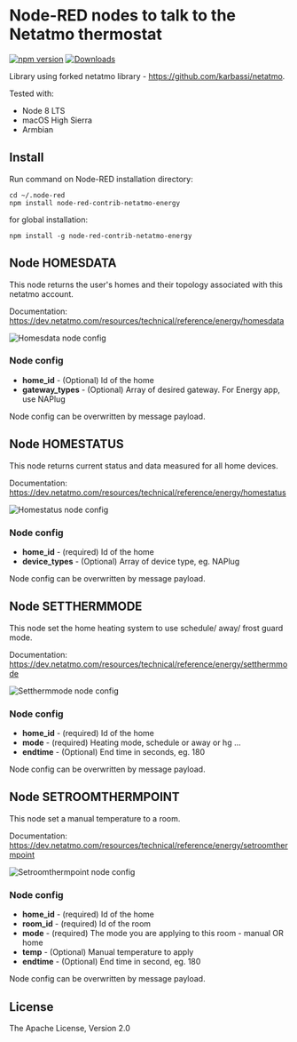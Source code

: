 [img-homesdata]: https://github.com/tvecera/node-red-contrib-netatmo-energy/raw/master/doc/node-homesdata.png "Node Homesdata"
[img-homestatus]: https://github.com/tvecera/node-red-contrib-netatmo-energy/raw/master/doc/node-homestatus.png "Node Homestatus"
[img-setthermmode]: https://github.com/tvecera/node-red-contrib-netatmo-energy/raw/master/doc/node-setthermmode.png "Node Setthermmode"
[img-setroomthermpoint]: https://github.com/tvecera/node-red-contrib-netatmo-energy/raw/master/doc/node-setroomthermpoint.png "Node Setroomthermpoint"


# Node-RED nodes to talk to the Netatmo thermostat
[![npm version](https://img.shields.io/npm/v/node-red-contrib-netatmo-energy.svg?maxAge=2592000)](https://www.npmjs.com/package/node-red-contrib-netatmo-energy) [![Downloads](https://img.shields.io/npm/dm/node-red-contrib-netatmo-energy.svg?maxAge=2592000)](https://www.npmjs.com/package/node-red-contrib-netatmo-energy)

Library using forked netatmo library - https://github.com/karbassi/netatmo.

Tested with:
* Node 8 LTS
* macOS High Sierra
* Armbian

## Install
Run command on Node-RED installation directory:

    cd ~/.node-red
    npm install node-red-contrib-netatmo-energy 

for global installation:

    npm install -g node-red-contrib-netatmo-energy 

## Node HOMESDATA

This node returns the user's homes and their topology associated with this netatmo account.

Documentation: https://dev.netatmo.com/resources/technical/reference/energy/homesdata

![Homesdata node config][img-homesdata]

### Node config
* **home_id** - (Optional) Id of the home
* **gateway_types** - (Optional) Array of desired gateway. For Energy app, use NAPlug

Node config can be overwritten by message payload.

## Node HOMESTATUS

This node returns current status and data measured for all home devices.

Documentation: https://dev.netatmo.com/resources/technical/reference/energy/homestatus

![Homestatus node config][img-homestatus]

### Node config
* **home_id** - (required) Id of the home
* **device_types** - (Optional) Array of device type, eg. NAPlug

Node config can be overwritten by message payload.

## Node SETTHERMMODE

This node set the home heating system to use schedule/ away/ frost guard mode.

Documentation: https://dev.netatmo.com/resources/technical/reference/energy/setthermmode

![Setthermmode node config][img-setthermmode]

### Node config
* **home_id** - (required) Id of the home
* **mode** - (required) Heating mode, schedule or away or hg ...
* **endtime** - (Optional) End time in seconds, eg. 180

Node config can be overwritten by message payload.

## Node SETROOMTHERMPOINT

This node set a manual temperature to a room.

Documentation: https://dev.netatmo.com/resources/technical/reference/energy/setroomthermpoint

![Setroomthermpoint node config][img-setroomthermpoint]

### Node config
* **home_id** - (required) Id of the home
* **room_id** - (required) Id of the room
* **mode** - (required) The mode you are applying to this room - manual OR home
* **temp** - (Optional) Manual temperature to apply
* **endtime** - (Optional) End time in second, eg. 180

Node config can be overwritten by message payload.

## License

The Apache License, Version 2.0